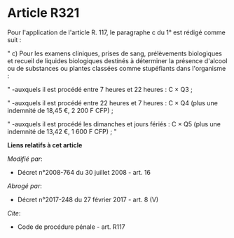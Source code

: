 # Article R321

Pour l'application de l'article R. 117, le paragraphe c du 1° est rédigé comme suit : 

" c) Pour les examens cliniques, prises de sang, prélèvements biologiques et recueil de liquides biologiques destinés à
déterminer la présence d'alcool ou de substances ou plantes classées comme stupéfiants dans l'organisme :

" -auxquels il est procédé entre 7 heures et 22 heures : C × Q3 ;

" -auxquels il est procédé entre 22 heures et 7 heures : C × Q4 (plus une indemnité de 18,45 €, 2 200 F CFP) ;

" -auxquels il est procédé les dimanches et jours fériés : C × Q5 (plus une indemnité de 13,42 €, 1 600 F CFP) ; "

**Liens relatifs à cet article**

_Modifié par_:

  - Décret n°2008-764 du 30 juillet 2008 - art. 16

_Abrogé par_:

  - Décret n°2017-248 du 27 février 2017 - art. 8 (V)

_Cite_:

  - Code de procédure pénale - art. R117
